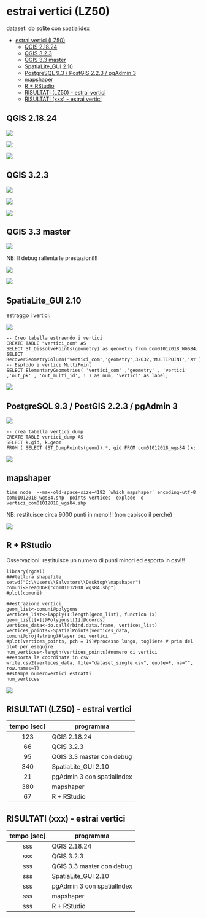 # estrai vertici (LZ50)

dataset: db sqlite con spatialidex

<!-- TOC -->

- [estrai vertici (LZ50)](#estrai-vertici-lz50)
    - [QGIS 2.18.24](#qgis-21824)
    - [QGIS 3.2.3](#qgis-323)
    - [QGIS 3.3 master](#qgis-33-master)
    - [SpatiaLite_GUI 2.10](#spatialitegui-210)
    - [PostgreSQL 9.3 / PostGIS 2.2.3 / pgAdmin 3](#postgresql-93--postgis-223--pgadmin-3)
    - [mapshaper](#mapshaper)
    - [R + RStudio](#r--rstudio)
    - [RISULTATI (LZ50) - estrai vertici](#risultati-lz50---estrai-vertici)
    - [RISULTATI (xxx) - estrai vertici](#risultati-xxx---estrai-vertici)

<!-- /TOC -->

## QGIS 2.18.24

![](../img/qgis21824_info.png)

![](../img/estrai_vertici/qgis21824_01.png)

![](../img/estrai_vertici/qgis21824_02.png)

## QGIS 3.2.3

![](../img/qgis323_info.png)

![](../img/estrai_vertici/qgis323_01.png)

![](../img/estrai_vertici/qgis323_02.png)

## QGIS 3.3 master

![](../img/qgis33_master_info.png)

NB: Il debug rallenta le prestazioni!!!

![](../img/estrai_vertici/qgis33master_01.png)

![](../img/estrai_vertici/qgis33master_02.png)

## SpatiaLite_GUI 2.10

estraggo i vertici:

![](../img/spatialite_gui_210_info.png)

```
-- Creo tabella estraendo i vertici
CREATE TABLE "vertici_com" AS
SELECT ST_DissolvePoints(geometry) as geometry from Com01012018_WGS84;
SELECT RecoverGeometryColumn('vertici_com','geometry',32632,'MULTIPOINT','XY');
-- Esplodo i vertici MultiPoint
SELECT ElementaryGeometries( 'vertici_com' ,'geometry' , 'vertici' ,'out_pk' , 'out_multi_id', 1 ) as num, 'vertici' as label;
```
![](../img/estrai_vertici/spatialite_gui_210_03.png)

## PostgreSQL 9.3 / PostGIS 2.2.3 / pgAdmin 3

![](../img/pgAmin3_info.png)

```
-- crea tabella vertici_dump
CREATE TABLE vertici_dump AS
SELECT k.gid, k.geom  
FROM ( SELECT (ST_DumpPoints(geom)).*, gid FROM com01012018_wgs84 )k;
```
![](../img/estrai_vertici/pgAmin3_01.png)

## mapshaper

```
time node  --max-old-space-size=4192 `which mapshaper` encoding=utf-8 com01012018_wgs84.shp -points vertices -explode -o vertici_com01012018_wgs84.shp
```

NB: restituisce circa 9000 punti in meno!!! (non capisco il perché)

![](../img/estrai_vertici/mapshaper_01.png)


## R + RStudio

Osservazioni: restituisce un numero di punti minori ed esporto in csv!!!

```
library(rgdal)
###lettura shapefile
setwd("C:\\Users\\Salvatore\\Desktop\\mapshaper")
comuni<-readOGR("com01012018_wgs84.shp")
#plot(comuni)

##estrazione vertici
geom_list<-comuni@polygons
vertices_list<-lapply(1:length(geom_list), function (x) geom_list[[x]]@Polygons[[1]]@coords)
vertices_data<-do.call(rbind.data.frame, vertices_list)
vertices_points<-SpatialPoints(vertices_data, comuni@proj4string)#layer dei vertici
#plot(vertices_points, pch = 19)#processo lungo, togliere # prim del plot per eseguire
num_vertices<-length(vertices_points)#numero di vertici
##esporta le coordinate in csv
write.csv2(vertices_data, file="dataset_single.csv", quote=F, na="", row.names=T)
##stampa numerovertici estratti
num_vertices
```
![](../img/estrai_vertici/r_01.png)

## RISULTATI (LZ50) - estrai vertici

tempo [sec]|programma
:---------:|---------
123|QGIS 2.18.24
66|QGIS 3.2.3
95|QGIS 3.3 master con debug
340|SpatiaLite_GUI 2.10
21|pgAdmin 3 con spatialIndex
380|mapshaper
67|R + RStudio

## RISULTATI (xxx) - estrai vertici

tempo [sec]|programma
:---------:|---------
sss|QGIS 2.18.24
sss|QGIS 3.2.3
sss|QGIS 3.3 master con debug
sss|SpatiaLite_GUI 2.10
sss|pgAdmin 3 con spatialIndex
sss|mapshaper
sss|R + RStudio